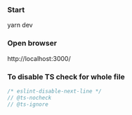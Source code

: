 ### Start
yarn dev

### Open browser
http://localhost:3000/


### To disable TS check for whole file

```ts
/* eslint-disable-next-line */
// @ts-nocheck
// @ts-ignore
```

